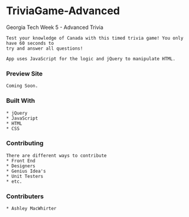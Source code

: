 # TriviaGame-Advanced
Georgia Tech Week 5 - Advanced Trivia

 ```
Test your knowledge of Canada with this timed trivia game! You only have 60 seconds to
try and answer all questions!

App uses JavaScript for the logic and jQuery to manipulate HTML.
 ```

### Preview Site

```
Coming Soon.
```


### Built With

```
* jQuery
* JavaScript
* HTML
* CSS

```

### Contributing

```
There are different ways to contribute
* Front End
* Designers
* Genius Idea's
* Unit Testers
* etc.
```

### Contributers

```
* Ashley MacWhirter
```


